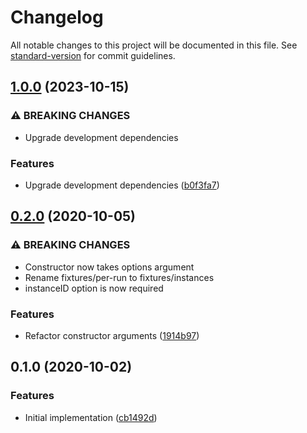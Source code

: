 # Changelog

All notable changes to this project will be documented in this file. See [standard-version](https://github.com/conventional-changelog/standard-version) for commit guidelines.

## [1.0.0](https://github.com/cfware/fixture-run-directory/compare/v0.2.0...v1.0.0) (2023-10-15)


### ⚠ BREAKING CHANGES

* Upgrade development dependencies

### Features

* Upgrade development dependencies ([b0f3fa7](https://github.com/cfware/fixture-run-directory/commit/b0f3fa7e5ea7c6afc55fa4bd9e390fec6aa7fde5))

## [0.2.0](https://github.com/cfware/fixture-run-directory/compare/v0.1.0...v0.2.0) (2020-10-05)


### ⚠ BREAKING CHANGES

* Constructor now takes options argument
* Rename fixtures/per-run to fixtures/instances
* instanceID option is now required

### Features

* Refactor constructor arguments ([1914b97](https://github.com/cfware/fixture-run-directory/commit/1914b97f2f0083ddb97a43152ed2ef228af44dbe))

## 0.1.0 (2020-10-02)


### Features

* Initial implementation ([cb1492d](https://github.com/cfware/fixture-run-directory/commit/cb1492dc842d6124e640abb45ade0ba0c589abaa))
